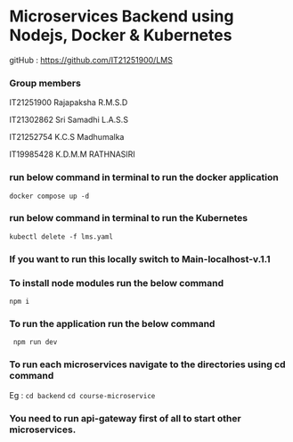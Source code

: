 # Microservices Backend using Nodejs, Docker & Kubernetes

gitHub : https://github.com/IT21251900/LMS

### Group members
IT21251900
Rajapaksha R.M.S.D

IT21302862
Sri Samadhi L.A.S.S

IT21252754
K.C.S Madhumalka

IT19985428
K.D.M.M RATHNASIRI

### run below command in terminal to run the docker application

```docker compose up -d```

### run below command in terminal to run the Kubernetes 

```kubectl delete -f lms.yaml```

### If you want to run this locally switch to Main-localhost-v.1.1

### To install node modules run the below command

``` npm i ```

### To run the application run the below command

``` npm run dev```

### To run each microservices navigate to the directories using cd command 

Eg : 
``` cd backend ```
```cd course-microservice```

### You need to run api-gateway first of all to start other microservices.

